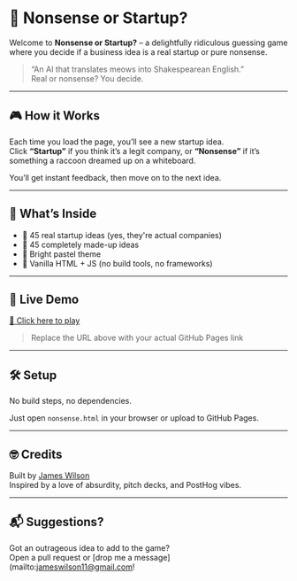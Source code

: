 # 🧠 Nonsense or Startup?

Welcome to **Nonsense or Startup?** – a delightfully ridiculous guessing game where you decide if a business idea is a real startup or pure nonsense.

> “An AI that translates meows into Shakespearean English.”  
> Real or nonsense? You decide.

---

## 🎮 How it Works

Each time you load the page, you’ll see a new startup idea.  
Click **“Startup”** if you think it’s a legit company, or **“Nonsense”** if it’s something a raccoon dreamed up on a whiteboard.

You’ll get instant feedback, then move on to the next idea.

---

## 🧪 What’s Inside

- 🧠 45 real startup ideas (yes, they're actual companies)
- 🤡 45 completely made-up ideas
- 🧁 Bright pastel theme 
- 💅 Vanilla HTML + JS (no build tools, no frameworks)

---

## 🚀 Live Demo

[🔗 Click here to play](https://yourusername.github.io/your-repo-name/nonsense.html)

> Replace the URL above with your actual GitHub Pages link

---

## 🛠 Setup

No build steps, no dependencies.

Just open `nonsense.html` in your browser or upload to GitHub Pages.

---

## 🤓 Credits

Built by [James Wilson](https://github.com/jameswilsonlondon)  
Inspired by a love of absurdity, pitch decks, and PostHog vibes.

---

## 📬 Suggestions?

Got an outrageous idea to add to the game?  
Open a pull request or [drop me a message](mailto:jameswilson11@gmail.com!

